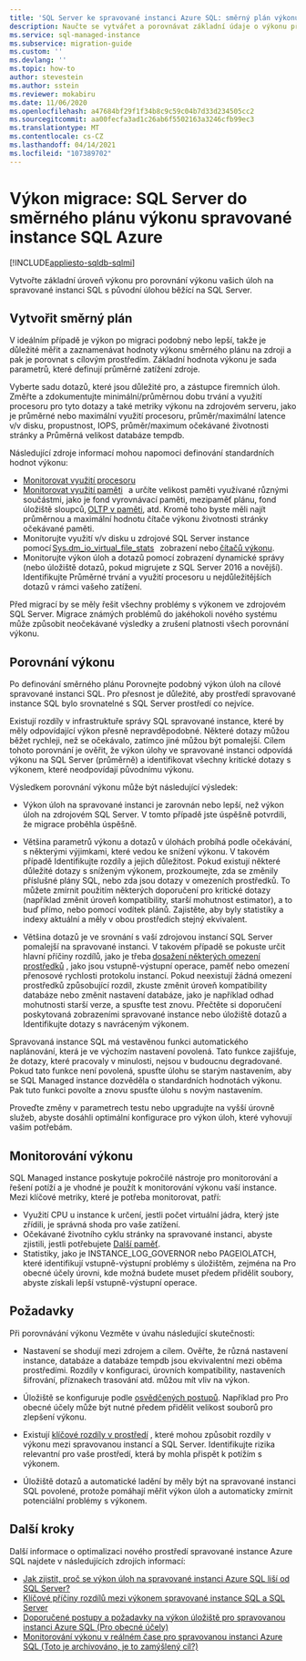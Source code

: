 ```yaml
---
title: 'SQL Server ke spravované instanci Azure SQL: směrný plán výkonu'
description: Naučte se vytvářet a porovnávat základní údaje o výkonu při migraci SQL Serverch databází do spravované instance Azure SQL.
ms.service: sql-managed-instance
ms.subservice: migration-guide
ms.custom: ''
ms.devlang: ''
ms.topic: how-to
author: stevestein
ms.author: sstein
ms.reviewer: mokabiru
ms.date: 11/06/2020
ms.openlocfilehash: a47684bf29f1f34b8c9c59c04b7d33d234505cc2
ms.sourcegitcommit: aa00fecfa3ad1c26ab6f5502163a3246cfb99ec3
ms.translationtype: MT
ms.contentlocale: cs-CZ
ms.lasthandoff: 04/14/2021
ms.locfileid: "107389702"
---
```

# <a name="migration-performance-sql-server-to--azure-sql-managed-instance-performance-baseline"></a>Výkon migrace: SQL Server do směrného plánu výkonu spravované instance SQL Azure
[!INCLUDE[appliesto-sqldb-sqlmi](../../includes/appliesto-sqlmi.md)]

Vytvořte základní úroveň výkonu pro porovnání výkonu vašich úloh na spravované instanci SQL s původní úlohou běžící na SQL Server. 

## <a name="create-a-baseline"></a>Vytvořit směrný plán

V ideálním případě je výkon po migraci podobný nebo lepší, takže je důležité měřit a zaznamenávat hodnoty výkonu směrného plánu na zdroji a pak je porovnat s cílovým prostředím. Základní hodnota výkonu je sada parametrů, které definují průměrné zatížení zdroje. 

Vyberte sadu dotazů, které jsou důležité pro, a zástupce firemních úloh. Změřte a zdokumentujte minimální/průměrnou dobu trvání a využití procesoru pro tyto dotazy a také metriky výkonu na zdrojovém serveru, jako je průměrné nebo maximální využití procesoru, průměr/maximální latence v/v disku, propustnost, IOPS, průměr/maximum očekávané životnosti stránky a Průměrná velikost databáze tempdb. 

Následující zdroje informací mohou napomoci definování standardních hodnot výkonu: 

   - [Monitorovat využití procesoru ](https://techcommunity.microsoft.com/t5/azure-sql-database/monitor-cpu-usage-on-sql-server-and-azure-sql/ba-p/680777#M131)
   - [Monitorovat využití paměti](/sql/relational-databases/performance-monitor/monitor-memory-usage)   a určíte velikost paměti využívané různými součástmi, jako je fond vyrovnávací paměti, mezipaměť plánu, fond úložiště sloupců, [OLTP v paměti](/sql/relational-databases/in-memory-oltp/monitor-and-troubleshoot-memory-usage), atd. Kromě toho byste měli najít průměrnou a maximální hodnotu čítače výkonu životnosti stránky očekávané paměti. 
   - Monitorujte využití v/v disku u zdrojové SQL Server instance pomocí [Sys.dm_io_virtual_file_stats](/sql/relational-databases/system-dynamic-management-views/sys-dm-io-virtual-file-stats-transact-sql)   zobrazení nebo [čítačů výkonu](/sql/relational-databases/performance-monitor/monitor-disk-usage). 
   - Monitorujte výkon úloh a dotazů pomocí zobrazení dynamické správy (nebo úložiště dotazů, pokud migrujete z SQL Server 2016 a novější). Identifikujte Průměrné trvání a využití procesoru u nejdůležitějších dotazů v rámci vašeho zatížení. 

Před migrací by se měly řešit všechny problémy s výkonem ve zdrojovém SQL Server. Migrace známých problémů do jakéhokoli nového systému může způsobit neočekávané výsledky a zrušení platnosti všech porovnání výkonu. 


## <a name="compare-performance"></a>Porovnání výkonu 

Po definování směrného plánu Porovnejte podobný výkon úloh na cílové spravované instanci SQL. Pro přesnost je důležité, aby prostředí spravované instance SQL bylo srovnatelné s SQL Server prostředí co nejvíce. 

Existují rozdíly v infrastruktuře správy SQL spravované instance, které by měly odpovídající výkon přesně nepravděpodobné. Některé dotazy můžou běžet rychleji, než se očekávalo, zatímco jiné můžou být pomalejší. Cílem tohoto porovnání je ověřit, že výkon úlohy ve spravované instanci odpovídá výkonu na SQL Server (průměrně) a identifikovat všechny kritické dotazy s výkonem, které neodpovídají původnímu výkonu. 

Výsledkem porovnání výkonu může být následující výsledek: 

- Výkon úloh na spravované instanci je zarovnán nebo lepší, než výkon úloh na zdrojovém SQL Server. V tomto případě jste úspěšně potvrdili, že migrace proběhla úspěšně. 

- Většina parametrů výkonu a dotazů v úlohách probíhá podle očekávání, s některými výjimkami, které vedou ke snížení výkonu. V takovém případě Identifikujte rozdíly a jejich důležitost. Pokud existují některé důležité dotazy s sníženým výkonem, prozkoumejte, zda se změnily příslušné plány SQL, nebo zda jsou dotazy v omezeních prostředků. To můžete zmírnit použitím některých doporučení pro kritické dotazy (například změnit úroveň kompatibility, starší mohutnost estimator), a to buď přímo, nebo pomocí vodítek plánů. Zajistěte, aby byly statistiky a indexy aktuální a měly v obou prostředích stejný ekvivalent. 

- Většina dotazů je ve srovnání s vaší zdrojovou instancí SQL Server pomalejší na spravované instanci. V takovém případě se pokuste určit hlavní příčiny rozdílů, jako je třeba [dosažení některých omezení prostředků](../../managed-instance/resource-limits.md#service-tier-characteristics) , jako jsou vstupně-výstupní operace, paměť nebo omezení přenosové rychlosti protokolu instancí. Pokud neexistují žádná omezení prostředků způsobující rozdíl, zkuste změnit úroveň kompatibility databáze nebo změnit nastavení databáze, jako je například odhad mohutnosti starší verze, a spusťte test znovu. Přečtěte si doporučení poskytovaná zobrazeními spravované instance nebo úložiště dotazů a Identifikujte dotazy s navráceným výkonem. 

Spravovaná instance SQL má vestavěnou funkci automatického naplánování, která je ve výchozím nastavení povolená. Tato funkce zajišťuje, že dotazy, které pracovaly v minulosti, nejsou v budoucnu degradované. Pokud tato funkce není povolená, spusťte úlohu se starým nastavením, aby se SQL Managed instance dozvěděla o standardních hodnotách výkonu. Pak tuto funkci povolte a znovu spusťte úlohu s novým nastavením. 

Proveďte změny v parametrech testu nebo upgradujte na vyšší úrovně služeb, abyste dosáhli optimální konfigurace pro výkon úloh, které vyhovují vašim potřebám. 

## <a name="monitor-performance"></a>Monitorování výkonu 

SQL Managed instance poskytuje pokročilé nástroje pro monitorování a řešení potíží a je vhodné je použít k monitorování výkonu vaší instance. Mezi klíčové metriky, které je potřeba monitorovat, patří: 

- Využití CPU u instance k určení, jestli počet virtuální jádra, který jste zřídili, je správná shoda pro vaše zatížení. 
- Očekávané životního cyklu stránky na spravované instanci, abyste zjistili, jestli potřebujete [Další paměť](https://techcommunity.microsoft.com/t5/azure-sql-database/do-you-need-more-memory-on-azure-sql-managed-instance/ba-p/563444).
-  Statistiky, jako je INSTANCE_LOG_GOVERNOR nebo PAGEIOLATCH, které identifikují vstupně-výstupní problémy s úložištěm, zejména na Pro obecné účely úrovni, kde možná budete muset předem přidělit soubory, abyste získali lepší vstupně-výstupní operace. 


## <a name="considerations"></a>Požadavky  

Při porovnávání výkonu Vezměte v úvahu následující skutečnosti: 

- Nastavení se shodují mezi zdrojem a cílem. Ověřte, že různá nastavení instance, databáze a databáze tempdb jsou ekvivalentní mezi oběma prostředími. Rozdíly v konfiguraci, úrovních kompatibility, nastaveních šifrování, příznakech trasování atd. můžou mít vliv na výkon. 

- Úložiště se konfiguruje podle [osvědčených postupů](https://techcommunity.microsoft.com/t5/datacat/storage-performance-best-practices-and-considerations-for-azure/ba-p/305525). Například pro Pro obecné účely může být nutné předem přidělit velikost souborů pro zlepšení výkonu. 

- Existují [klíčové rozdíly v prostředí](https://azure.microsoft.com/blog/key-causes-of-performance-differences-between-sql-managed-instance-and-sql-server/) , které mohou způsobit rozdíly v výkonu mezi spravovanou instancí a SQL Server. Identifikujte rizika relevantní pro vaše prostředí, která by mohla přispět k potížím s výkonem. 

- Úložiště dotazů a automatické ladění by měly být na spravované instanci SQL povolené, protože pomáhají měřit výkon úloh a automaticky zmírnit potenciální problémy s výkonem. 



## <a name="next-steps"></a>Další kroky

Další informace o optimalizaci nového prostředí spravované instance Azure SQL najdete v následujících zdrojích informací: 

- [Jak zjistit, proč se výkon úloh na spravované instanci Azure SQL liší od SQL Server?](https://medium.com/azure-sqldb-managed-instance/what-to-do-when-azure-sql-managed-instance-is-slower-than-sql-server-dd39942aaadd)
- [Klíčové příčiny rozdílů mezi výkonem spravované instance SQL a SQL Server](https://azure.microsoft.com/blog/key-causes-of-performance-differences-between-sql-managed-instance-and-sql-server/)
- [Doporučené postupy a požadavky na výkon úložiště pro spravovanou instanci Azure SQL (Pro obecné účely)](https://techcommunity.microsoft.com/t5/datacat/storage-performance-best-practices-and-considerations-for-azure/ba-p/305525)
- [Monitorování výkonu v reálném čase pro spravovanou instanci Azure SQL (Toto je archivováno, je to zamýšlený cíl?)](/archive/blogs/sqlcat/real-time-performance-monitoring-for-azure-sql-database-managed-instance)